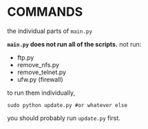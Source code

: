 # COMMANDS
the individual parts of `main.py`

__`main.py` does not run all of the scripts.__
not run:
* ftp.py
* remove_nfs.py
* remove_telnet.py
* ufw.py (firewall)

to run them individually,
```shell
sudo python update.py #or whatever else
```

you should probably run `update.py` first.
